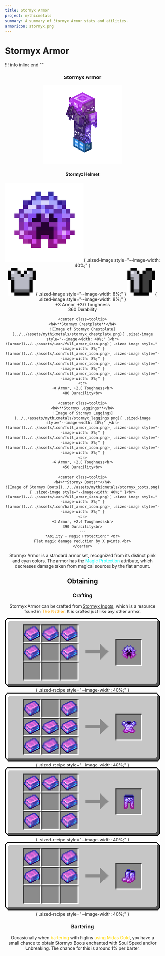 ```yaml
---
title: Stormyx Armor
project: mythicmetals
summary: A summary of Stormyx Armor stats and abilities.
armoricon: stormyx.png
---
```


# Stormyx Armor

!!! info inline end ""
    <center class=tooltip>
    <h3>**Stormyx Armor**</h3>
    ![image of Stormyx Armor model](../../assets/armor-models/256/stormyx.png)
    <h4>**Stormyx Helmet**</h4>
    ![Image of Stormyx Helmet](../../assets/mythicmetals/stormyx_helmet.png){ .sized-image style="--image-width: 40%;" }<br>
    ![armor](../../assets/icon/full_armor_icon.png){ .sized-image style="--image-width: 8%;" }
    ![armor](../../assets/icon/half_armor_icon.png){ .sized-image style="--image-width: 8%;" }
    <br>
    +3 Armor, +2.0 Toughness<br>
    360 Durability<br>

    <center class=tooltip>
    <h4>**Stormyx Chestplate**</h4>
    ![Image of Stormyx Chestplate](../../assets/mythicmetals/stormyx_chestplate.png){ .sized-image style="--image-width: 40%;" }<br>
    ![armor](../../assets/icon/full_armor_icon.png){ .sized-image style="--image-width: 8%;" }
    ![armor](../../assets/icon/full_armor_icon.png){ .sized-image style="--image-width: 8%;" }
    ![armor](../../assets/icon/full_armor_icon.png){ .sized-image style="--image-width: 8%;" }
    ![armor](../../assets/icon/full_armor_icon.png){ .sized-image style="--image-width: 8%;" }
    <br>
    +8 Armor, +2.0 Toughness<br>
    480 Durability<br>

    <center class=tooltip>
    <h4>**Stormyx Leggings**</h4>
    ![Image of Stormyx Leggings](../../assets/mythicmetals/stormyx_leggings.png){ .sized-image style="--image-width: 40%;" }<br>
    ![armor](../../assets/icon/full_armor_icon.png){ .sized-image style="--image-width: 8%;" }
    ![armor](../../assets/icon/full_armor_icon.png){ .sized-image style="--image-width: 8%;" }
    ![armor](../../assets/icon/full_armor_icon.png){ .sized-image style="--image-width: 8%;" }
    <br>
    +6 Armor, +2.0 Toughness<br>
    450 Durability<br>

    <center class=tooltip>
    <h4>**Stormyx Boots**</h4>
    ![Image of Stormyx Boots](../../assets/mythicmetals/stormyx_boots.png){ .sized-image style="--image-width: 40%;" }<br>
    ![armor](../../assets/icon/full_armor_icon.png){ .sized-image style="--image-width: 8%;" }
    ![armor](../../assets/icon/half_armor_icon.png){ .sized-image style="--image-width: 8%;" }
    <br>
    +3 Armor, +2.0 Toughness<br>
    390 Durability<br>
    ---
    *Ability - Magic Protection:* <br>
    Flat magic damage reduction by X points.<br>
    </center>

Stormyx Armor is a standard armor set, recognized from its distinct pink and cyan colors. The armor has the <span style="color:cyan">Magic Protection</span> attribute, which decreases damage taken from magical sources by the flat amount.

## Obtaining

### Crafting

Stormyx Armor can be crafted from [Stormyx Ingots](https://youtu.be/nEmXCTZN154), which is a resource found in <span style="color:orange">The Nether.</span> It is crafted just like any other armor.

![vanilla helmet recipe with stormyx ingots](../../assets/mythicmetals/recipes/armor/stormyx_helmet.png){ .sized-recipe style="--image-width: 40%;" }<br>
![vanilla chestplate recipe with stormyx ingots](../../assets/mythicmetals/recipes/armor/stormyx_chestplate.png){ .sized-recipe style="--image-width: 40%;" }<br>
![vanilla leggings recipe with stormyx ingots](../../assets/mythicmetals/recipes/armor/stormyx_leggings.png){ .sized-recipe style="--image-width: 40%;" }<br>
![vanilla boots recipe with stormyx ingots](../../assets/mythicmetals/recipes/armor/stormyx_boots.png){ .sized-recipe style="--image-width: 40%;" }<br>

### Bartering

Occasionally when <span style="color:gold">bartering </span> with Piglins <span style="color:gold">using Midas Gold</span>, you have a small chance to obtain Stormyx Boots enchanted with Soul Speed and/or Unbreaking. The chance for this is around 1% per barter.
